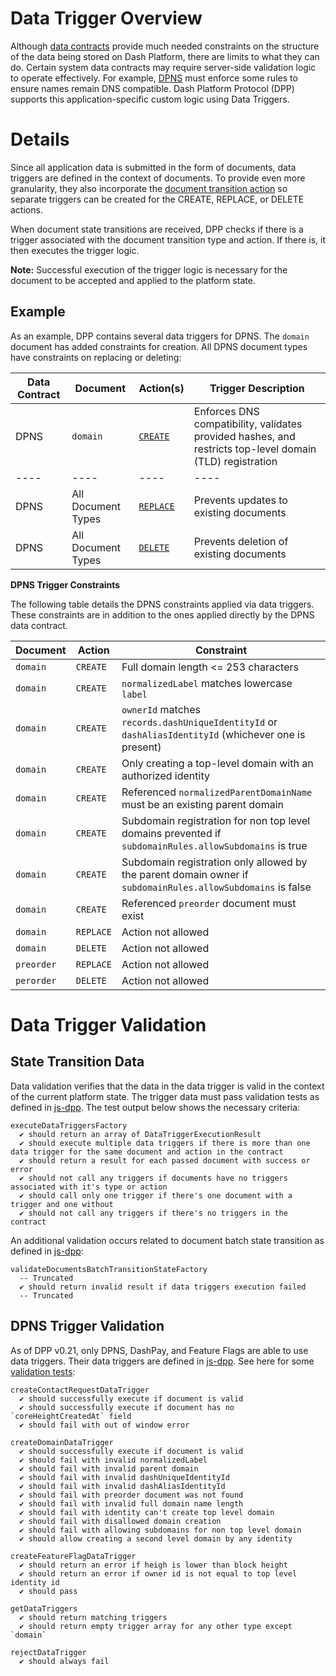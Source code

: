 # Data Trigger Overview

Although [data contracts](data-contract.md) provide much needed constraints on the structure of the data being stored on Dash Platform, there are limits to what they can do. Certain system data contracts may require server-side validation logic to operate effectively. For example, [DPNS](https://dashplatform.readme.io/docs/explanation-dpns) must enforce some rules to ensure names remain DNS compatible. Dash Platform Protocol (DPP) supports this application-specific custom logic using Data Triggers.

# Details

Since all application data is submitted in the form of documents, data triggers are defined in the context of documents. To provide even more granularity, they also incorporate the [document transition action](document.md#document-transition-action) so separate triggers can be created for the CREATE, REPLACE, or DELETE actions.

When document state transitions are received, DPP checks if there is a trigger associated with the document transition type and action. If there is, it then executes the trigger logic.

**Note:** Successful execution of the trigger logic is necessary for the document to be accepted and applied to the platform state.

## Example

As an example, DPP contains several data triggers for DPNS. The `domain` document has added constraints for creation. All DPNS document types have constraints on replacing or deleting:

| Data Contract | Document | Action(s) | Trigger Description |
| - | - | - | - |
| DPNS | `domain` | [`CREATE`](https://github.com/dashevo/platform/blob/v0.21.5/packages/js-dpp/lib/dataTrigger/dpnsTriggers/createDomainDataTrigger.js) | Enforces DNS compatibility, validates provided hashes, and restricts top-level domain (TLD) registration |
| ---- | ----| ---- | ---- |
| DPNS | All Document Types | [`REPLACE`](https://github.com/dashevo/platform/blob/v0.21.5/packages/js-dpp/lib/dataTrigger/rejectDataTrigger.js) | Prevents updates to existing documents |
| DPNS | All Document Types| [`DELETE`](https://github.com/dashevo/platform/blob/v0.21.5/packages/js-dpp/lib/dataTrigger/rejectDataTrigger.js) | Prevents deletion of existing documents |

**DPNS Trigger Constraints**

The following table details the DPNS constraints applied via data triggers. These constraints are in addition to the ones applied directly by the DPNS data contract.

| Document | Action | Constraint |
| - | - | - |
| `domain` | `CREATE` | Full domain length <= 253 characters |
| `domain` | `CREATE` | `normalizedLabel` matches lowercase `label` |
| `domain` | `CREATE` | `ownerId` matches `records.dashUniqueIdentityId` or `dashAliasIdentityId` (whichever one is present) |
| `domain` | `CREATE` | Only creating a top-level domain with an authorized identity |
| `domain` | `CREATE` | Referenced `normalizedParentDomainName` must be an existing parent domain |
| `domain` | `CREATE` | Subdomain registration for non top level domains prevented if `subdomainRules.allowSubdomains` is true |
| `domain` | `CREATE` | Subdomain registration only allowed by the parent domain owner if `subdomainRules.allowSubdomains` is false |
| `domain` | `CREATE` | Referenced `preorder` document must exist |
| `domain` | `REPLACE` | Action not allowed |
| `domain` | `DELETE` | Action not allowed |
| `preorder` | `REPLACE` | Action not allowed |
| `perorder` | `DELETE` | Action not allowed |

# Data Trigger Validation

## State Transition Data

Data validation verifies that the data in the data trigger is valid in the context of the current platform state. The trigger data must pass validation tests as defined in [js-dpp](https://github.com/dashevo/platform/blob/v0.21.5/packages/js-dpp/test/integration/document/stateTransition/DocumentsBatchTransition/validation/state/executeDataTriggersFactory.spec.js). The test output below shows the necessary criteria:

```text
executeDataTriggersFactory
  ✔ should return an array of DataTriggerExecutionResult
  ✔ should execute multiple data triggers if there is more than one data trigger for the same document and action in the contract
  ✔ should return a result for each passed document with success or error
  ✔ should not call any triggers if documents have no triggers associated with it's type or action
  ✔ should call only one trigger if there's one document with a trigger and one without
  ✔ should not call any triggers if there's no triggers in the contract
```

An additional validation occurs related to document batch state transition as defined in [js-dpp](https://github.com/dashevo/platform/blob/v0.21.5/packages/js-dpp/test/unit/document/stateTransition/DocumetsBatchTransition/validation/state/validateDocumentsBatchTransitionStateFactory.spec.js#L385):

```text
validateDocumentsBatchTransitionStateFactory
  -- Truncated
  ✔ should return invalid result if data triggers execution failed
  -- Truncated
```

## DPNS Trigger Validation

As of DPP v0.21, only DPNS, DashPay, and Feature Flags are able to use data triggers. Their data triggers are defined in [js-dpp](https://github.com/dashevo/platform/tree/v0.21.5/packages/js-dpp/lib/dataTrigger). See here for some [validation tests](https://github.com/dashevo/platform/tree/v0.21.5/packages/js-dpp/test/unit/dataTrigger/):

```text
createContactRequestDataTrigger
  ✔ should successfully execute if document is valid
  ✔ should successfully execute if document has no `coreHeightCreatedAt` field
  ✔ should fail with out of window error

createDomainDataTrigger
  ✔ should successfully execute if document is valid
  ✔ should fail with invalid normalizedLabel
  ✔ should fail with invalid parent domain
  ✔ should fail with invalid dashUniqueIdentityId
  ✔ should fail with invalid dashAliasIdentityId
  ✔ should fail with preorder document was not found
  ✔ should fail with invalid full domain name length
  ✔ should fail with identity can't create top level domain
  ✔ should fail with disallowed domain creation
  ✔ should fail with allowing subdomains for non top level domain
  ✔ should allow creating a second level domain by any identity

createFeatureFlagDataTrigger
  ✔ should return an error if heigh is lower than block height
  ✔ should return an error if owner id is not equal to top level identity id
  ✔ should pass

getDataTriggers
  ✔ should return matching triggers
  ✔ should return empty trigger array for any other type except `domain`

rejectDataTrigger
  ✔ should always fail
```
